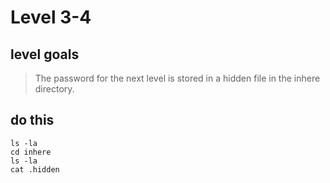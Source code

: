 # Level 3-4


## level goals

> The password for the next level is stored in a hidden file in the inhere directory.


## do this
`ls -la`  
`cd inhere`  
`ls -la`  
`cat .hidden`
